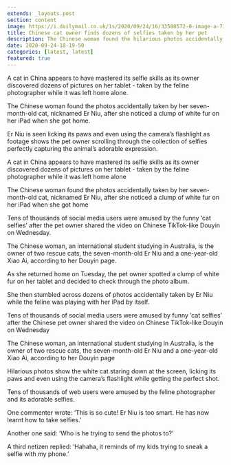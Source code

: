 ```yaml
---
extends: _layouts.post
section: content
image: https://i.dailymail.co.uk/1s/2020/09/24/16/33580572-0-image-a-71_1600962562031.jpg 
title: Chinese cat owner finds dozens of selfies taken by her pet 
description: The Chinese woman found the hilarious photos accidentally taken by her seven-month-old cat, nicknamed Er Niu, after she noticed a clump of white fur on her iPad when she got home. 
date: 2020-09-24-18-19-50 
categories: [latest, latest] 
featured: true 
--- 
```

A cat in China appears to have mastered its selfie skills as its owner discovered dozens of pictures on her tablet - taken by the feline photographer while it was left home alone.

The Chinese woman found the photos accidentally taken by her seven-month-old cat, nicknamed Er Niu, after she noticed a clump of white fur on her iPad when she got home.

Er Niu is seen licking its paws and even using the camera’s flashlight as footage shows the pet owner scrolling through the collection of selfies perfectly capturing the animal’s adorable expression.

A cat in China appears to have mastered its selfie skills as its owner discovered dozens of pictures on her tablet - taken by the feline photographer while it was left home alone

The Chinese woman found the photos accidentally taken by her seven-month-old cat, nicknamed Er Niu, after she noticed a clump of white fur on her iPad when she got home

Tens of thousands of social media users were amused by the funny ‘cat selfies’ after the pet owner shared the video on Chinese TikTok-like Douyin on Wednesday.

The Chinese woman, an international student studying in Australia, is the owner of two rescue cats, the seven-month-old Er Niu and a one-year-old Xiao Ai, according to her Douyin page.

As she returned home on Tuesday, the pet owner spotted a clump of white fur on her tablet and decided to check through the photo album.

She then stumbled across dozens of photos accidentally taken by Er Niu while the feline was playing with her iPad by itself.

Tens of thousands of social media users were amused by funny ‘cat selfies’ after the Chinese pet owner shared the video on Chinese TikTok-like Douyin on Wednesday

The Chinese woman, an international student studying in Australia, is the owner of two rescue cats, the seven-month-old Er Niu and a one-year-old Xiao Ai, according to her Douyin page

Hilarious photos show the white cat staring down at the screen, licking its paws and even using the camera’s flashlight while getting the perfect shot.

Tens of thousands of web users were amused by the feline photographer and its adorable selfies.

One commenter wrote: ‘This is so cute! Er Niu is too smart. He has now learnt how to take selfies.’

Another one said: ‘Who is he trying to send the photos to?’

A third netizen replied: ‘Hahaha, it reminds of my kids trying to sneak a selfie with my phone.’

